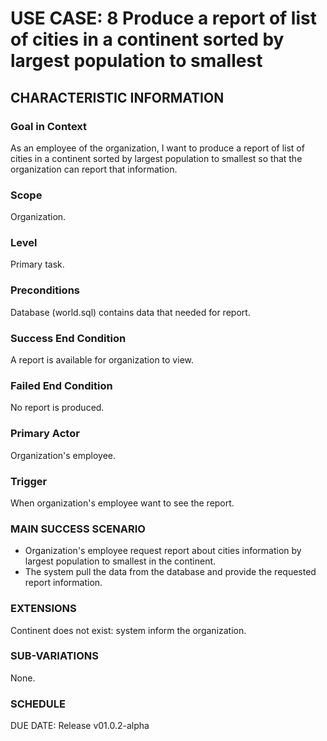 # USE CASE: 8 Produce a report of list of cities in a continent sorted by largest population to smallest
## CHARACTERISTIC INFORMATION
### Goal in Context
As an employee of the organization, I want to produce a report of list of cities in a continent sorted by largest population to smallest so that the organization can report that information.

### Scope
Organization.

### Level
Primary task.

### Preconditions
Database (world.sql) contains data that needed for report.

### Success End Condition
A report is available for organization to view.

### Failed End Condition
No report is produced.

### Primary Actor
Organization's employee.

### Trigger
When organization's employee want to see the report.

### MAIN SUCCESS SCENARIO
* Organization's employee request report about cities information by largest population to smallest in the continent.
* The system pull the data from the database and provide the requested report information.

### EXTENSIONS
Continent does not exist:
system inform the organization.

### SUB-VARIATIONS
None.

### SCHEDULE
DUE DATE: Release v01.0.2-alpha
